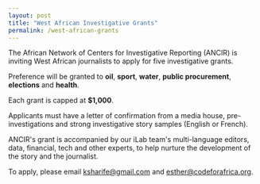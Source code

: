 ```yaml
---
layout: post
title: "West African Investigative Grants"
permalink: /west-african-grants
---
```


The African Network of Centers for Investigative Reporting (ANCIR) is inviting West African journalists to apply for five investigative grants.

Preference will be granted to **oil**, **sport**, **water**, **public procurement**, **elections** and **health**.

Each grant is capped at **$1,000**.

Applicants must have a letter of confirmation from a media house, pre-investigations and strong investigative story samples (English or French).

ANCIR's grant is accompanied by our iLab team's multi-language editors, data, financial, tech and other experts, to help nurture the development of the story and the journalist.

To apply, please email [ksharife@gmail.com](mailto:ksharife@gmail.com) and [esther@codeforafrica.org](mailto:esther@codeforafrica.org).
